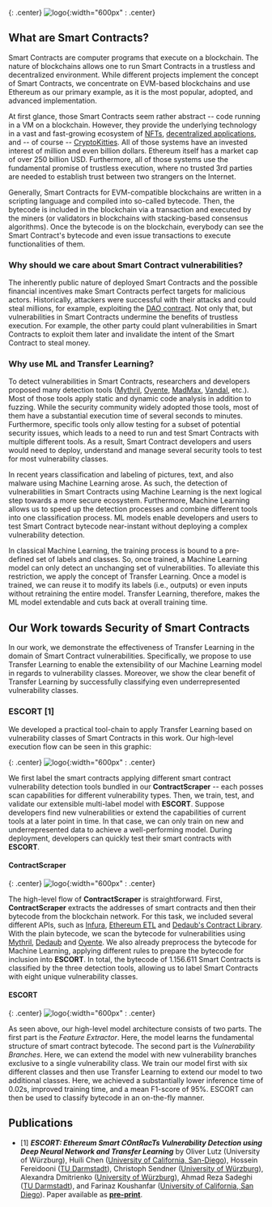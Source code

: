 <!-- ## Why should we care about Smart Contract Vulnerability? -->
<!--[title](url "Hover title")-->
{: .center}
![logo](./assets/images/logo2.png "Project Logo" ){:width="600px" : .center}

## What are Smart Contracts?

Smart Contracts are computer programs that execute on a blockchain. The nature of blockchains allows one to run Smart Contracts in a trustless and decentralized environment. While different projects implement the concept of Smart Contracts, we concentrate on EVM-based blockchains and use Ethereum as our primary example, as it is the most popular, adopted, and advanced implementation. 

At first glance, those Smart Contracts seem rather abstract -- code running in a VM on a blockchain. However, they provide the underlying technology in a vast and fast-growing ecosystem of [NFTs](https://www.theverge.com/22310188/nft-explainer-what-is-blockchain-crypto-art-faq "NFTs explained"), [decentralized applications](https://ethereum.org/en/dapps/ "Ethereum dApps"), and -- of course -- [CryptoKitties](https://www.cryptokitties.co/ "CryptoKitties Website"). All of those systems have an invested interest of million and even billion dollars. Ethereum itself has a market cap of over 250 billion USD. Furthermore, all of those systems use the fundamental promise of trustless execution, where no trusted 3rd parties are needed to establish trust between two strangers on the Internet.

Generally, Smart Contracts for EVM-compatible blockchains are written in a scripting language and compiled into so-called bytecode. Then, the bytecode is included in the blockchain via a transaction and executed by the miners (or validators in blockchains with stacking-based consensus algorithms). Once the bytecode is on the blockchain, everybody can see the Smart Contract's bytecode and even issue transactions to execute functionalities of them.

### Why should we care about Smart Contract vulnerabilities?

The inherently public nature of deployed Smart Contracts and the possible financial incentives make Smart Contracts perfect targets for malicious actors. Historically, attackers were successful with their attacks and could steal millions, for example, exploiting the [DAO contract](https://www.gemini.com/cryptopedia/the-dao-hack-makerdao#section-the-dao-hack "DAO Hack"). Not only that, but vulnerabilities in Smart Contracts undermine the benefits of trustless execution. For example, the other party could plant vulnerabilities in Smart Contracts to exploit them later and invalidate the intent of the Smart Contract to steal money.

### Why use ML and Transfer Learning?

To detect vulnerabilities in Smart Contracts, researchers and developers proposed many detection tools ([Mythril](https://github.com/ConsenSys/mythril "Mythril GitHub Repository"), [Oyente](https://github.com/enzymefinance/oyente "Oyente GitHub Repository"), [MadMax](https://github.com/nevillegrech/MadMax "MadMax GitHub Repository"), [Vandal](https://github.com/usyd-blockchain/vandal "Vandal GitHub Repository"), etc.). Most of those tools apply static and dynamic code analysis in addition to fuzzing. While the security community widely adopted those tools, most of them have a substantial execution time of several seconds to minutes. Furthermore, specific tools only allow testing for a subset of potential security issues, which leads to a need to run and test Smart Contracts with multiple different tools. As a result, Smart Contract developers and users would need to deploy, understand and manage several security tools to test for most vulnerability classes.

In recent years classification and labeling of pictures, text, and also malware using Machine Learning arose. As such, the detection of vulnerabilities in Smart Contracts using Machine Learning is the next logical step towards a more secure ecosystem. Furthermore, Machine Learning allows us to speed up the detection processes and combine different tools into one classification process. ML models enable developers and users to test Smart Contract bytecode near-instant without deploying a complex vulnerability detection.

In classical Machine Learning, the training process is bound to a pre-defined set of labels and classes. So, once trained, a Machine Learning model can only detect an unchanging set of vulnerabilities. To alleviate this restriction, we apply the concept of Transfer Learning. Once a model is trained, we can reuse it to modify its labels (i.e., outputs) or even inputs without retraining the entire model. Transfer Learning, therefore, makes the ML model extendable and cuts back at overall training time.

## Our Work towards Security of Smart Contracts

In our work, we demonstrate the effectiveness of Transfer Learning in the domain of Smart Contract vulnerabilities. Specifically, we propose to use Transfer Learning to enable the extensibility of our Machine Learning model in regards to vulnerability classes. Moreover, we show the clear benefit of Transfer Learning by successfully classifying even underrepresented vulnerability classes.

### ESCORT [1]

We developed a practical tool-chain to apply Transfer Learning based on vulnerability classes of Smart Contracts in this work. Our high-level execution flow can be seen in this graphic:

{: .center}
![logo](./assets/images/overview_escort.png "Overview Workflow" ){:width="600px" : .center}

We first label the smart contracts applying different smart contract vulnerability detection tools bundled in our **ContractScraper** -- each posses scan capabilities for different vulnerability types. Then, we train, test, and validate our extensible multi-label model with **ESCORT**. Suppose developers find new vulnerabilities or extend the capabilities of current tools at a later point in time. In that case, we can only train on new and underrepresented data to achieve a well-performing model. During deployment, developers can quickly test their smart contracts with **ESCORT**. 

#### ContractScraper

{: .center}
![logo](./assets/images/overview_contractscraper.png "Overview ContractScraper" ){:width="600px" : .center}

The high-level flow of **ContractScraper** is straightforward. First, **ContractScraper** extracts the addresses of smart contracts and then their bytecode from the blockchain network. For this task, we included several different APIs, such as [Infura](https://infura.io/ "Infura"), [Ethereum ETL](https://github.com/blockchain-etl/ethereum-etl "Ethereum ETL GitHub") and [Dedaub's Contract Library](https://contract-library.com/ "Contract Library by Dedaub"). With the plain bytecode, we scan the bytecode for vulnerabilities using [Mythril](https://github.com/ConsenSys/mythril "Mythril GitHub Repository"), [Dedaub](https://contract-library.com/ "Contract Library by Dedaub") and [Oyente](https://github.com/enzymefinance/oyente "Oyente GitHub Repository"). We also already preprocess the bytecode for Machine Learning, applying different rules to prepare the bytecode for inclusion into **ESCORT**.
In total, the bytecode of 1.156.611 Smart Contracts is classified by the three detection tools, allowing us to label Smart Contracts with eight unique vulnerability classes. 

#### ESCORT 

{: .center}
![logo](./assets/images/overview_ml.png "Overview Escort" ){:width="600px" : .center}

As seen above, our high-level model architecture consists of two parts. The first part is the *Feature Extractor*. Here, the model learns the fundamental structure of smart contract bytecode. The second part is the *Vulnerability Branches*. Here, we can extend the model with new vulnerability branches exclusive to a single vulnerability class. We train our model first with six different classes and then use Transfer Learning to extend our model to two additional classes. Here, we achieved a substantially lower inference time of 0.02s, improved training time, and a mean F1-score of 95%. ESCORT can then be used to classify bytecode in an on-the-fly manner.

## Publications
 * [1] **_ESCORT: Ethereum Smart COntRacTs Vulnerability Detection using Deep Neural Network and Transfer Learning_** by Oliver Lutz (University of Würzburg), Huili Chen ([University of California, San-Diego](https://sites.google.com/eng.ucsd.edu/huilichen/home)), Hossein Fereidooni ([TU Darmstadt](https://www.informatik.tu-darmstadt.de/systemsecurity/people_sys/people_details_sys_48576.en.jsp)), Christoph Sendner ([University of Würzburg](https://se.informatik.uni-wuerzburg.de/secure-software-systems-group/staff0/christoph-sendner/)), Alexandra Dmitrienko ([University of Würzburg](https://se.informatik.uni-wuerzburg.de/secure-software-systems-group/staff0/alexandra-dmitrienko/)), Ahmad Reza Sadeghi ([TU Darmstadt](https://www.informatik.tu-darmstadt.de/systemsecurity/people_sys/people_details_sys_45184.en.jsp)), and Farinaz Koushanfar ([University of California, San Diego](https://farinaz.eng.ucsd.edu/home)). Paper available as **[pre-print](https://arxiv.org/pdf/2103.12607.pdf)**.
